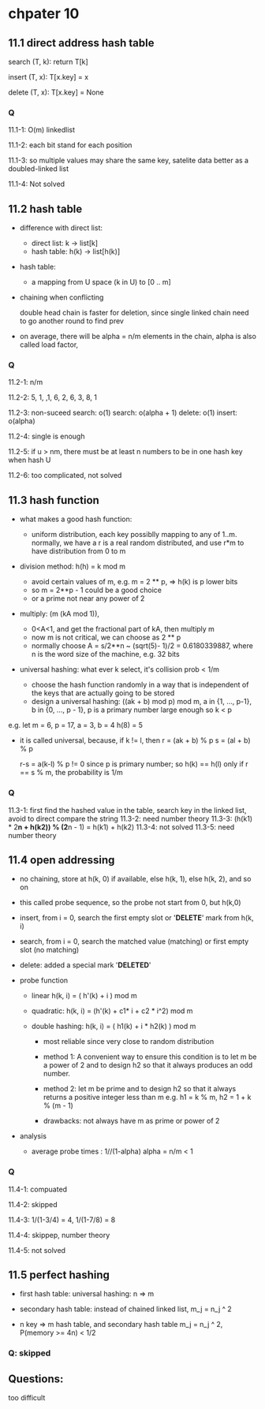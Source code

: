 # chpater 10

## 11.1 direct address hash table

search (T, k): return T[k]

insert (T, x): T[x.key] = x

delete (T, x): T[x.key] = None

### Q

11.1-1: O(m) linkedlist

11.1-2: each bit stand for each position

11.1-3: so multiple values may share the same key, satelite data better as a doubled-linked list

11.1-4: Not solved

## 11.2 hash table

- difference with direct list:
  - direct list: k -> list[k]
  - hash table: h(k) -> list[h(k)]

- hash table:
  - a mapping from U space (k in U) to [0 .. m]

- chaining when conflicting

  double head chain is faster for deletion, since single linked chain need to go another round to find prev

- on average, there will be alpha = n/m elements in the chain, alpha is also called load factor,

### Q

11.2-1: n/m

11.2-2: 5, 1, ,1, 6, 2, 6, 3, 8, 1

11.2-3:
non-suceed search: o(1)
search: o(alpha + 1)
delete: o(1)
insert: o(alpha)

11.2-4: single is enough

11.2-5: if u > nm, there must be at least n numbers to be in one hash key when hash U

11.2-6: too complicated, not solved


## 11.3 hash function

- what makes a good hash function:
  - uniform distribution, each key possiblly mapping to any of 1..m. normally, we have a r is a real random distributed, and use r*m to have distribution from 0 to m

- division method: h(h) = k mod m
  - avoid certain values of m, e.g. m = 2 ** p, => h(k) is p lower bits
  - so m = 2**p - 1 could be a good choice
  - or a prime not near any power of 2

- multiply: (m (kA mod 1)),
  - 0<A<1, and get the fractional part of kA, then multiply m
  - now m is not critical, we can choose as 2 ** p
  - normally choose A = s/2**n ~ (sqrt(5)- 1)/2 = 0.6180339887, where n is the word size of the machine, e.g. 32 bits

- universal hashing: what ever k select, it's collision prob < 1/m
  - choose the hash function randomly in a way that is independent of the keys that are actually going to be stored
  - design a universal hashing: ((ak + b) mod p) mod m, a in {1, ..., p-1}, b in {0, ..., p - 1}, p is a primary number large enough so k < p

e.g.
let m = 6, p = 17, a = 3, b = 4
h(8) = 5

  - it is called universal, because, if k != l, then
    r = (ak + b) % p
    s = (al + b) % p

    r-s = a(k-l) % p != 0 since p is primary number;
    so h(k) == h(l) only if r == s % m, the probability is 1/m

### Q

11.3-1: first find the hashed value in the table, search key in the linked list, avoid to direct compare the string
11.3-2: need number theory
11.3-3: (h(k1) * 2**n + h(k2)) % (2**n - 1) = h(k1) + h(k2)
11.3-4: not solved
11.3-5: need number theory

## 11.4 open addressing

- no chaining, store at h(k, 0) if available, else h(k, 1), else h(k, 2), and so on

- this called probe sequence, so the probe not start from 0, but h(k,0)

- insert, from i = 0, search the first empty slot or '__DELETE__' mark from h(k, i)

- search,  from i = 0, search the matched value (matching) or first empty slot (no matching)

- delete: added a special mark '__DELETED__'

- probe function

  - linear h(k, i) = ( h'(k) + i ) mod m

  - quadratic: h(k, i) = (h'(k) + c1* i + c2 * i^2) mod m

  - double hashing: h(k, i) = ( h1(k) + i * h2(k) ) mod m
    - most reliable since very close to random distribution
    - method 1: A convenient way to ensure this condition is to let m be a power of 2 and to design h2 so that it always produces an odd number.
    - method 2: let m be prime and to design h2 so that it always returns a positive integer less than m
    e.g. h1 = k % m, h2 = 1 + k % (m - 1)

    - drawbacks: not always have m as prime or power of 2
    


- analysis

  - average probe times : 1//(1-alpha)
    alpha = n/m < 1

### Q

11.4-1:
compuated

11.4-2: skipped

11.4-3: 1/(1-3/4) = 4, 1/(1-7/8) = 8

11.4-4: skippep, number theory

11.4-5: not solved

## 11.5 perfect hashing


- first hash table: universal hashing: n => m

- secondary hash table: instead of chained linked list, m_j = n_j ^ 2

- n key => m hash table, and secondary hash table m_j = n_j ^ 2, P(memory >= 4n) < 1/2

### Q: skipped

## Questions:
 too difficult
